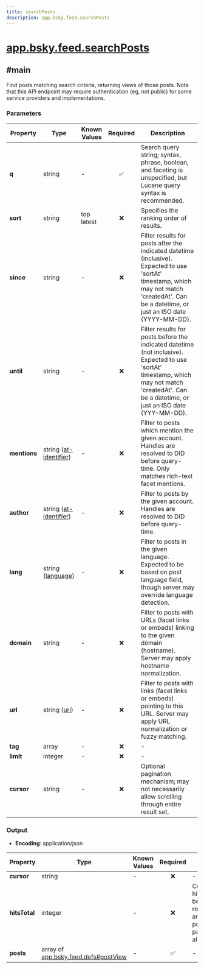 ```yaml
---
title: searchPosts
description: app.bsky.feed.searchPosts
---
```


# [app.bsky.feed.searchPosts](https://github.com/myConsciousness/atproto.dart/blob/main/lexicons/app/bsky/feed/searchPosts.json)

## #main

Find posts matching search criteria, returning views of those posts. Note that this API endpoint may require authentication (eg, not public) for some service providers and implementations.

### Parameters

| Property | Type | Known Values | Required | Description |
| --- | --- | --- | :---: | --- |
| **q** | string | - | ✅ | Search query string; syntax, phrase, boolean, and faceting is unspecified, but Lucene query syntax is recommended. |
| **sort** | string | top<br/>latest | ❌ | Specifies the ranking order of results. |
| **since** | string | - | ❌ | Filter results for posts after the indicated datetime (inclusive). Expected to use 'sortAt' timestamp, which may not match 'createdAt'. Can be a datetime, or just an ISO date (YYYY-MM-DD). |
| **until** | string | - | ❌ | Filter results for posts before the indicated datetime (not inclusive). Expected to use 'sortAt' timestamp, which may not match 'createdAt'. Can be a datetime, or just an ISO date (YYY-MM-DD). |
| **mentions** | string ([at-identifier](https://atproto.com/specs/lexicon#at-identifier)) | - | ❌ | Filter to posts which mention the given account. Handles are resolved to DID before query-time. Only matches rich-text facet mentions. |
| **author** | string ([at-identifier](https://atproto.com/specs/lexicon#at-identifier)) | - | ❌ | Filter to posts by the given account. Handles are resolved to DID before query-time. |
| **lang** | string ([language](https://atproto.com/specs/lexicon#language)) | - | ❌ | Filter to posts in the given language. Expected to be based on post language field, though server may override language detection. |
| **domain** | string | - | ❌ | Filter to posts with URLs (facet links or embeds) linking to the given domain (hostname). Server may apply hostname normalization. |
| **url** | string ([uri](https://atproto.com/specs/lexicon#uri)) | - | ❌ | Filter to posts with links (facet links or embeds) pointing to this URL. Server may apply URL normalization or fuzzy matching. |
| **tag** | array | - | ❌ | - |
| **limit** | integer | - | ❌ | - |
| **cursor** | string | - | ❌ | Optional pagination mechanism; may not necessarily allow scrolling through entire result set. |

### Output

- **Encoding**: application/json

| Property | Type | Known Values | Required | Description |
| --- | --- | --- | :---: | --- |
| **cursor** | string | - | ❌ | - |
| **hitsTotal** | integer | - | ❌ | Count of search hits. Optional, may be rounded/truncated, and may not be possible to paginate through all hits. |
| **posts** | array of [app.bsky.feed.defs#postView](../../../../lexicons/app/bsky/feed/defs.md#postview) | - | ✅ | - |
